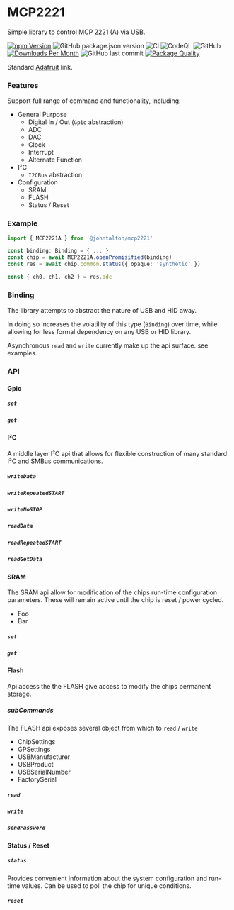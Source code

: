 # MCP2221
Simple library to control MCP 2221 (A) via USB.

[![npm Version](http://img.shields.io/npm/v/@johntalton/mcp2221.svg)](https://www.npmjs.com/package/@johntalton/mcp2221)
![GitHub package.json version](https://img.shields.io/github/package-json/v/johntalton/mcp2221)
![CI](https://github.com/johntalton/mcp2221/workflows/CI/badge.svg?branch=master&event=push)
![CodeQL](https://github.com/johntalton/mcp2221/workflows/CodeQL/badge.svg)
![GitHub](https://img.shields.io/github/license/johntalton/mcp2221)
[![Downloads Per Month](http://img.shields.io/npm/dm/@johntalton/mcp2221.svg)](https://www.npmjs.com/package/@johntalton/mcp2221)
![GitHub last commit](https://img.shields.io/github/last-commit/johntalton/mcp2221)
[![Package Quality](https://npm.packagequality.com/shield/%40johntalton%2Fmcp2221.svg)](https://packagequality.com/#?package=@johntalton/mcp2221)

Standard [Adafruit](https://www.adafruit.com/product/4471) link.

### Features
Support full range of command and functionality, including:

- General Purpose
    - Digital In / Out (`Gpio` abstraction)
    - ADC
    - DAC
    - Clock
    - Interrupt
    - Alternate Function
- I²C
    - `I2CBus` abstraction
- Configuration
    - SRAM
    - FLASH
    - Status / Reset

### Example
```typescript
import { MCP2221A } from '@johntalton/mcp2221'

const binding: Binding = { ... }
const chip = await MCP2221A.openPromisified(binding)
const res = await chip.common.status({ opaque: 'synthetic' })

const { ch0, ch1, ch2 } = res.adc
```

### Binding
The library attempts to abstract the nature of USB and HID away.

In doing so increases the volatility of this type (`Binding`) over time, while allowing for less formal dependency on any USB or HID library.

Asynchronous `read` and `write` currently make up the api surface. see examples.


### API

#### Gpio
##### `set`
##### `get`

#### I²C
A middle layer I²C api that allows for flexible construction of many standard I²C and SMBus communications.
##### `writeData`
##### `writeRepeatedSTART`
##### `writeNoSTOP`
##### `readData`
##### `readRepeatedSTART`
##### `readGetData`

#### SRAM
The SRAM api allow for modification of the chips run-time configuration parameters.
These will remain active until the chip is reset / power cycled.

- Foo
- Bar

##### `set`
##### `get`

#### Flash
Api access the the FLASH give access to modify the chips permanent storage.

##### subCommands
The FLASH api exposes several object from which to `read` / `write`
 - ChipSettings
 - GPSettings
 - USBManufacturer
 - USBProduct
 - USBSerialNumber
 - FactorySerial

##### `read`
##### `write`
##### `sendPassword`

#### Status / Reset
##### `status`
Provides convenient information about the system configuration and run-time values. Can be used to poll the chip for unique conditions.
##### `reset`
